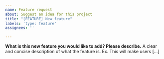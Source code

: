 ```yaml
---
name: Feature request
about: Suggest an idea for this project
title: "[FEATURE] New feature"
labels: 'type: feature'
assignees: ''

---
```


**What is this new feature you would like to add? Please describe.**
A clear and concise description of what the feature is. Ex. This will make users [...]
